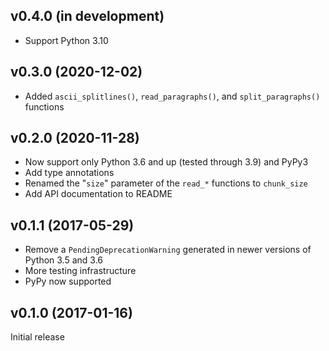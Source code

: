 v0.4.0 (in development)
-----------------------
- Support Python 3.10

v0.3.0 (2020-12-02)
-------------------
- Added `ascii_splitlines()`, `read_paragraphs()`, and `split_paragraphs()`
  functions

v0.2.0 (2020-11-28)
-------------------
- Now support only Python 3.6 and up (tested through 3.9) and PyPy3
- Add type annotations
- Renamed the "`size`" parameter of the `read_*` functions to `chunk_size`
- Add API documentation to README

v0.1.1 (2017-05-29)
-------------------
- Remove a `PendingDeprecationWarning` generated in newer versions of Python
  3.5 and 3.6
- More testing infrastructure
- PyPy now supported

v0.1.0 (2017-01-16)
-------------------
Initial release
